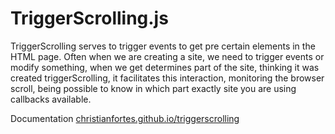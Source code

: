 # TriggerScrolling.js
TriggerScrolling serves to trigger events to get pre certain elements in the HTML page. Often when we are creating a site, we need to trigger events or modify something, when we get determines part of the site, thinking it was created triggerScrolling, it facilitates this interaction, monitoring the browser scroll, being possible to know in which part exactly site you are using callbacks available.

Documentation [christianfortes.github.io/triggerscrolling](http://christianfortes.github.io/triggerscrolling)
